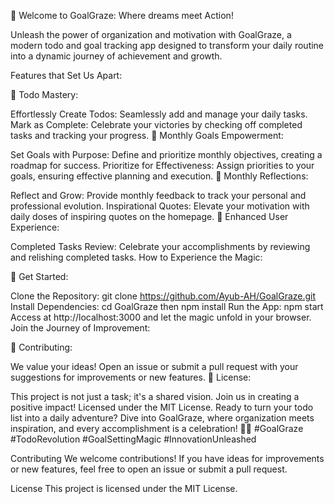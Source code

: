 🌟 Welcome to GoalGraze: Where dreams meet Action!

Unleash the power of organization and motivation with GoalGraze, a modern todo and goal tracking app designed to transform your daily routine into a dynamic journey of achievement and growth.

Features that Set Us Apart:

📝 Todo Mastery:

Effortlessly Create Todos: Seamlessly add and manage your daily tasks.
Mark as Complete: Celebrate your victories by checking off completed tasks and tracking your progress.
🎯 Monthly Goals Empowerment:

Set Goals with Purpose: Define and prioritize monthly objectives, creating a roadmap for success.
Prioritize for Effectiveness: Assign priorities to your goals, ensuring effective planning and execution.
🔄 Monthly Reflections:

Reflect and Grow: Provide monthly feedback to track your personal and professional evolution.
Inspirational Quotes: Elevate your motivation with daily doses of inspiring quotes on the homepage.
🌈 Enhanced User Experience:

Completed Tasks Review: Celebrate your accomplishments by reviewing and relishing completed tasks.
How to Experience the Magic:

🚀 Get Started:

Clone the Repository: git clone https://github.com/Ayub-AH/GoalGraze.git
Install Dependencies: cd GoalGraze then npm install
Run the App: npm start
Access at http://localhost:3000 and let the magic unfold in your browser.
Join the Journey of Improvement:

🤝 Contributing:

We value your ideas! Open an issue or submit a pull request with your suggestions for improvements or new features.
📜 License:

This project is not just a task; it's a shared vision. Join us in creating a positive impact! Licensed under the MIT License.
Ready to turn your todo list into a daily adventure? Dive into GoalGraze, where organization meets inspiration, and every accomplishment is a celebration! 🚀✨ #GoalGraze #TodoRevolution #GoalSettingMagic #InnovationUnleashed



Contributing
We welcome contributions! If you have ideas for improvements or new features, feel free to open an issue or submit a pull request.

License
This project is licensed under the MIT License.
